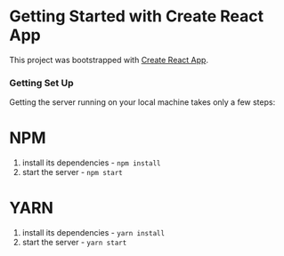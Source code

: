 # Getting Started with Create React App

This project was bootstrapped with [Create React App](https://github.com/facebook/create-react-app).

### Getting Set Up

Getting the server running on your local machine takes only a few steps:

# NPM

1. install its dependencies - `npm install`
2. start the server - `npm start`

# YARN

1. install its dependencies - `yarn install`
2. start the server - `yarn start`
